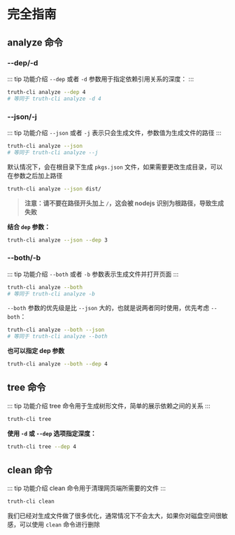 # 完全指南

## analyze 命令

### --dep/-d

::: tip 功能介绍
`--dep` 或者 `-d` 参数用于指定依赖引用关系的深度：
:::

```bash
truth-cli analyze --dep 4
# 等同于 truth-cli analyze -d 4
```

### --json/-j

::: tip 功能介绍
`--json` 或者 `-j` 表示只会生成文件，参数值为生成文件的路径
:::

```bash
truth-cli analyze --json
# 等同于 truth-cli analyze --j
```

默认情况下，会在根目录下生成 `pkgs.json` 文件，如果需要更改生成目录，可以在参数之后加上路径

```bash
truth-cli analyze --json dist/
```

> **注意：请不要在路径开头加上 `/`，这会被 nodejs 识别为根路径，导致生成失败**

**结合 `dep` 参数：**

```bash
truth-cli analyze --json --dep 3
```


### --both/-b

::: tip 功能介绍
`--both` 或者 `-b` 参数表示生成文件并打开页面
:::

```bash
truth-cli analyze --both
# 等同于 truth-cli analyze -b
```

`--both` 参数的优先级是比 `--json` 大的，也就是说两者同时使用，优先考虑 `--both`：

```bash
truth-cli analyze --both --json
# 等同于 truth-cli analyze --both
```

**也可以指定 dep 参数**

```bash
truth-cli analyze --both --dep 4
```

## tree 命令

::: tip 功能介绍
tree 命令用于生成树形文件，简单的展示依赖之间的关系
:::

```bash
truth-cli tree
```

**使用 `-d` 或 `--dep` 选项指定深度：**

```bash
truth-cli tree --dep 4
```

## clean 命令

::: tip 功能介绍
clean 命令用于清理网页端所需要的文件
:::

```bash
truth-cli clean
```

我们已经对生成文件做了很多优化，通常情况下不会太大，如果你对磁盘空间很敏感，可以使用 `clean` 命令进行删除
